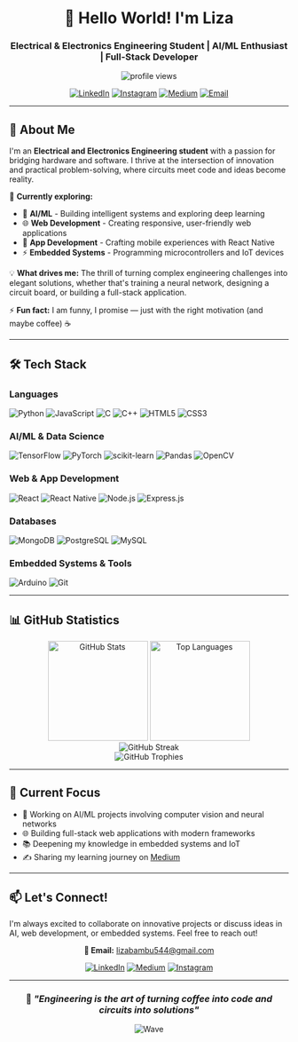 <div align="center">
  
# 👋 Hello World! I'm Liza

### Electrical & Electronics Engineering Student | AI/ML Enthusiast | Full-Stack Developer

<img src="https://komarev.com/ghpvc/?username=engineerliyong&label=Profile%20views&color=0e75b6&style=flat" alt="profile views" />

[![LinkedIn](https://img.shields.io/badge/-LinkedIn-0077B5?style=flat&logo=linkedin&logoColor=white)](https://linkedin.com/in/lizabambu)
[![Instagram](https://img.shields.io/badge/-Instagram-E4405F?style=flat&logo=instagram&logoColor=white)](https://instagram.com/lizaliyong)
[![Medium](https://img.shields.io/badge/-Medium-12100E?style=flat&logo=medium&logoColor=white)](https://medium.com/@liyong'slibraryofthoughts)
[![Email](https://img.shields.io/badge/-Email-D14836?style=flat&logo=gmail&logoColor=white)](mailto:lizabambu544@gmail.com)

</div>

---

## 🚀 About Me

I'm an **Electrical and Electronics Engineering student** with a passion for bridging hardware and software. I thrive at the intersection of innovation and practical problem-solving, where circuits meet code and ideas become reality.

🔬 **Currently exploring:**
- 🤖 **AI/ML** - Building intelligent systems and exploring deep learning
- 🌐 **Web Development** - Creating responsive, user-friendly web applications
- 📱 **App Development** - Crafting mobile experiences with React Native
- ⚡ **Embedded Systems** - Programming microcontrollers and IoT devices

💡 **What drives me:** The thrill of turning complex engineering challenges into elegant solutions, whether that's training a neural network, designing a circuit board, or building a full-stack application.

⚡ **Fun fact:** I am funny, I promise — just with the right motivation (and maybe coffee) ☕

---

## 🛠️ Tech Stack

### Languages
![Python](https://img.shields.io/badge/-Python-3776AB?style=flat&logo=python&logoColor=white&logoSize=auto)
![JavaScript](https://img.shields.io/badge/-JavaScript-F7DF1E?style=flat&logo=javascript&logoColor=black&logoSize=auto)
![C](https://img.shields.io/badge/-C-A8B9CC?style=flat&logo=c&logoColor=black&logoSize=auto)
![C++](https://img.shields.io/badge/-C++-00599C?style=flat&logo=cplusplus&logoColor=white&logoSize=auto)
![HTML5](https://img.shields.io/badge/-HTML5-E34F26?style=flat&logo=html5&logoColor=white&logoSize=auto)
![CSS3](https://img.shields.io/badge/-CSS3-1572B6?style=flat&logo=css3&logoColor=white&logoSize=auto)

### AI/ML & Data Science
![TensorFlow](https://img.shields.io/badge/-TensorFlow-FF6F00?style=flat&logo=tensorflow&logoColor=white&logoSize=auto)
![PyTorch](https://img.shields.io/badge/-PyTorch-EE4C2C?style=flat&logo=pytorch&logoColor=white&logoSize=auto)
![scikit-learn](https://img.shields.io/badge/-scikit--learn-F7931E?style=flat&logo=scikitlearn&logoColor=white&logoSize=auto)
![Pandas](https://img.shields.io/badge/-Pandas-150458?style=flat&logo=pandas&logoColor=white&logoSize=auto)
![OpenCV](https://img.shields.io/badge/-OpenCV-5C3EE8?style=flat&logo=opencv&logoColor=white&logoSize=auto)

### Web & App Development
![React](https://img.shields.io/badge/-React-61DAFB?style=flat&logo=react&logoColor=black&logoSize=auto)
![React Native](https://img.shields.io/badge/-React%20Native-61DAFB?style=flat&logo=react&logoColor=black&logoSize=auto)
![Node.js](https://img.shields.io/badge/-Node.js-339933?style=flat&logo=nodedotjs&logoColor=white&logoSize=auto)
![Express.js](https://img.shields.io/badge/-Express.js-000000?style=flat&logo=express&logoColor=white&logoSize=auto)

### Databases
![MongoDB](https://img.shields.io/badge/-MongoDB-47A248?style=flat&logo=mongodb&logoColor=white&logoSize=auto)
![PostgreSQL](https://img.shields.io/badge/-PostgreSQL-4169E1?style=flat&logo=postgresql&logoColor=white&logoSize=auto)
![MySQL](https://img.shields.io/badge/-MySQL-4479A1?style=flat&logo=mysql&logoColor=white&logoSize=auto)

### Embedded Systems & Tools
![Arduino](https://img.shields.io/badge/-Arduino-00979D?style=flat&logo=arduino&logoColor=white&logoSize=auto)
![Git](https://img.shields.io/badge/-Git-F05032?style=flat&logo=git&logoColor=white&logoSize=auto)

---

## 📊 GitHub Statistics

<div align="center">
  
<img src="https://github-readme-stats.vercel.app/api?username=engineerliyong&show_icons=true&theme=radical&hide_border=true&bg_color=0D1117&title_color=F85D7F&icon_color=F8D866" alt="GitHub Stats" height="180em" />
<img src="https://github-readme-stats.vercel.app/api/top-langs?username=engineerliyong&layout=compact&theme=radical&hide_border=true&bg_color=0D1117&title_color=F85D7F" alt="Top Languages" height="180em" />

</div>

<div align="center">
  
<img src="https://github-readme-streak-stats.herokuapp.com/?user=engineerliyong&theme=radical&hide_border=true&background=0D1117&ring=F85D7F&fire=F8D866&currStreakLabel=F8D866" alt="GitHub Streak" />

</div>

<div align="center">
  
<img src="https://github-profile-trophy.vercel.app/?username=engineerliyong&theme=radical&no-frame=true&no-bg=true&row=1&column=7" alt="GitHub Trophies" />

</div>

---

## 🌱 Current Focus

- 🔭 Working on AI/ML projects involving computer vision and neural networks
- 🌐 Building full-stack web applications with modern frameworks
- 📚 Deepening my knowledge in embedded systems and IoT
- ✍️ Sharing my learning journey on [Medium](https://medium.com/@liyong'slibraryofthoughts)

---

## 📫 Let's Connect!

I'm always excited to collaborate on innovative projects or discuss ideas in AI, web development, or embedded systems. Feel free to reach out!

<div align="center">

**📧 Email:** lizabambu544@gmail.com

[![LinkedIn](https://img.shields.io/badge/LinkedIn-Connect-0077B5?style=for-the-badge&logo=linkedin)](https://linkedin.com/in/lizabambu)
[![Medium](https://img.shields.io/badge/Medium-Follow-12100E?style=for-the-badge&logo=medium)](https://medium.com/@liyong'slibraryofthoughts)
[![Instagram](https://img.shields.io/badge/Instagram-Follow-E4405F?style=for-the-badge&logo=instagram)](https://instagram.com/lizaliyong)

</div>

---

<div align="center">
  
### 💭 *"Engineering is the art of turning coffee into code and circuits into solutions"*

![Wave](https://raw.githubusercontent.com/mayhemantt/mayhemantt/Update/svg/Bottom.svg)

</div>
